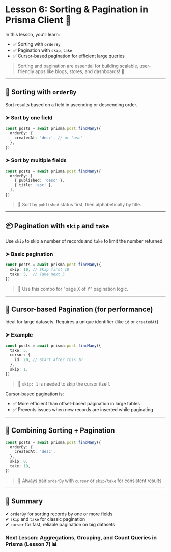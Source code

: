 # Lesson 6: Sorting & Pagination in Prisma Client 📄

In this lesson, you'll learn:
- ✅ Sorting with `orderBy`
- ✅ Pagination with `skip`, `take`
- ✅ Cursor-based pagination for efficient large queries

> Sorting and pagination are essential for building scalable, user-friendly apps like blogs, stores, and dashboards! 🧠

---

## 🔢 Sorting with `orderBy`
Sort results based on a field in ascending or descending order.

### ➤ Sort by one field
```ts
const posts = await prisma.post.findMany({
  orderBy: {
    createdAt: 'desc', // or 'asc'
  },
})
```

### ➤ Sort by multiple fields
```ts
const posts = await prisma.post.findMany({
  orderBy: [
    { published: 'desc' },
    { title: 'asc' },
  ],
})
```
> 🔸 Sort by `published` status first, then alphabetically by title.

---

## 📦 Pagination with `skip` and `take`
Use `skip` to skip a number of records and `take` to limit the number returned.

### ➤ Basic pagination
```ts
const posts = await prisma.post.findMany({
  skip: 10, // Skip first 10
  take: 5,  // Take next 5
})
```
> 🔸 Use this combo for "page X of Y" pagination logic.

---

## 🎯 Cursor-based Pagination (for performance)
Ideal for large datasets. Requires a unique identifier (like `id` or `createdAt`).

### ➤ Example
```ts
const posts = await prisma.post.findMany({
  take: 5,
  cursor: {
    id: 20, // Start after this ID
  },
  skip: 1,
})
```
> 🔸 `skip: 1` is needed to skip the cursor itself.

Cursor-based pagination is:
- ✅ More efficient than offset-based pagination in large tables
- ✅ Prevents issues when new records are inserted while paginating

---

## 🔁 Combining Sorting + Pagination
```ts
const posts = await prisma.post.findMany({
  orderBy: {
    createdAt: 'desc',
  },
  skip: 0,
  take: 10,
})
```
> 🔸 Always pair `orderBy` with `cursor` or `skip/take` for consistent results

---

## 🧠 Summary
✔ `orderBy` for sorting records by one or more fields  
✔ `skip` and `take` for classic pagination  
✔ `cursor` for fast, reliable pagination on big datasets  

### Next Lesson: Aggregations, Grouping, and Count Queries in Prisma (Lesson 7) 📊

